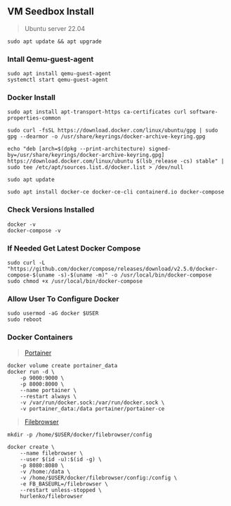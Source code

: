 ## VM Seedbox Install
> Ubuntu server 22.04
```
sudo apt update && apt upgrade
```

### Intall Qemu-guest-agent
```
sudo apt install qemu-guest-agent
systemctl start qemu-guest-agent
```

### Docker Install
```
sudo apt install apt-transport-https ca-certificates curl software-properties-common

sudo curl -fsSL https://download.docker.com/linux/ubuntu/gpg | sudo gpg --dearmor -o /usr/share/keyrings/docker-archive-keyring.gpg

echo "deb [arch=$(dpkg --print-architecture) signed-by=/usr/share/keyrings/docker-archive-keyring.gpg] https://download.docker.com/linux/ubuntu $(lsb_release -cs) stable" | sudo tee /etc/apt/sources.list.d/docker.list > /dev/null

sudo apt update

sudo apt install docker-ce docker-ce-cli containerd.io docker-compose
```

### Check Versions Installed
```
docker -v
docker-compose -v
```

### If Needed Get Latest Docker Compose
```
sudo curl -L "https://github.com/docker/compose/releases/download/v2.5.0/docker-compose-$(uname -s)-$(uname -m)" -o /usr/local/bin/docker-compose
sudo chmod +x /usr/local/bin/docker-compose
```

### Allow User To Configure Docker
```
sudo usermod -aG docker $USER
sudo reboot
```

### Docker Containers

> [Portainer](https://hub.docker.com/r/portainer/portainer-ce)
```
docker volume create portainer_data
docker run -d \
	-p 9000:9000 \
	-p 8000:8000 \
	--name portainer \
	--restart always \
	-v /var/run/docker.sock:/var/run/docker.sock \
	-v portainer_data:/data portainer/portainer-ce
```
> [Filebrowser](https://hub.docker.com/r/hurlenko/filebrowser)

```
mkdir -p /home/$USER/docker/filebrowser/config
```
```
docker create \
	--name filebrowser \
	--user $(id -u):$(id -g) \
	-p 8080:8080 \
	-v /home:/data \
	-v /home/$USER/docker/filebrowser/config:/config \
	-e FB_BASEURL=/filebrowser \
	--restart unless-stopped \
	hurlenko/filebrowser
```

